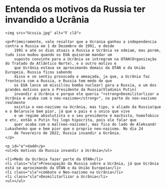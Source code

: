 <!DOCTYPE html>
<html lang="pt-br">
<head>
    <meta charset="UTF-8">
    <meta name="Descrptioon" content="A guerra da Russia teve inicio por causa de briga politica e de...">
    <meta name="Author" content="Gabriel Victor, Gustavo Henrike, Fernando">
    <meta name="viewport" content="width=device-width, initial-scale=1.0">
    <title>Entenda as causas da guerra Russo-Ucraniana</title>
</head>
<link rel="stylesheet" href="Guerra.css">
<body>
    <h1>Entenda os motivos da Russia ter invandido a Ucrânia</h1>
    
    <img src="Ucssia.jpg" alt="F clã">

    <p>Primeiramente, vale resaltar que a Ucrania ganhou a independencia contra a Russia em 1 de Dezembro de 1991, e desde 
        1991 e até os dias atuais a Russia e Ucrânia se odeiam, mas porem, tudo isso mudou quando os EUA quiseram mandar um
        suposto convinte para a Ucrânia se intregram na OTAN(Organização do Tratado do Atlântico Norte), e o outro motivo e
        que Ucrânia estava se aproximando demais da OTAN e da União Europeia, Russia ficou sabendo 
        disso e se sentiu provocada e ameaçada, ja que, a Ucrânia faz fronteira com a Russia, e Russia tem medo de que
        os EUA lance um missil(ou bomba nuclear) para a Russia, e um dos grandes motivos para o Presidente da Russia(Vladimin Putin)
        invandir a Ucrânia e porque ele queria "<strong>Desmilitarlizar a Ucrânia e acaba com o neo-nazismo</strong>", na parte do neo-nazismo realmente
        existia o neo-nazismo na Ucrânia, mas tipo, o aliado da Russia(que e o Belarus)e bem pior, já que o pais e o unico que vive 
        e um regime absolutista e o seu presidente é machista, homofobico e etc, então o Putin foi logo hipocrita, pois ele falar que 
        quer acaba com o mal(neo-nazismo), mas fica do lado de Aleksandr Lukashenko que e bem pior que o proprio neo-nazismo. No dia 24 
        de fevereiro de 2022, Russia invandir a Ucrânia.
    </p>
    
    <p id="a">dadd</p>
    <ul>Os motivos da Russia invandir a Ucrânia</ul>

    <li>Medo da Ucrânia fazer parte da OTAN</li>
    <li class="sla">Preocupação da Russia sobre a Ucrânia, já que Ucrânia está se aproximando da OTAN e da União Europeia</li>
    <li class="sla">combate o Neo-nazismo na Ucrânia</li>
    <li class="sla">Desmilitarlizar a Ucrânia</li>
    <ul></ul>

</body>
</html>
